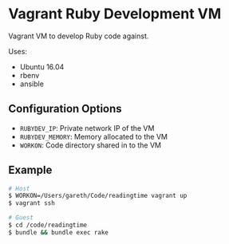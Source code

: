 Vagrant Ruby Development VM
===========================

Vagrant VM to develop Ruby code against.

Uses:

- Ubuntu 16.04
- rbenv
- ansible

Configuration Options
---------------------

- `RUBYDEV_IP`: Private network IP of the VM
- `RUBYDEV_MEMORY`: Memory allocated to the VM
- `WORKON`: Code directory shared in to the VM

Example
-------

```sh
# Host
$ WORKON=/Users/gareth/Code/readingtime vagrant up
$ vagrant ssh

# Guest
$ cd /code/readingtime
$ bundle && bundle exec rake
```
